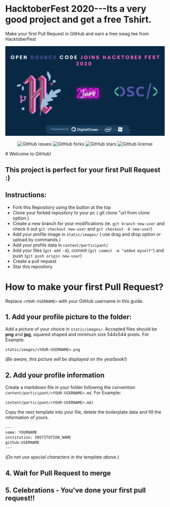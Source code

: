 # HacktoberFest 2020---Its a very good project and get a free Tshirt.

Make your first Pull Request in GitHub and earn a free swag tee from HacktoberFest

![Hacktoberfest 2020](osc_hacktoberfest2020.png)


<p align="center">
   <img alt="GitHub issues" src="https://img.shields.io/github/issues/OpenSouceCode/Hacktoberfest2020"></a>
   <img alt="GitHub forks" src="https://img.shields.io/github/issues/OpenSouceCode/Hacktoberfest2020"></a>
   <img alt="GitHub stars" src="https://img.shields.io/github/stars/OpenSouceCode/Hacktoberfest2020"></a>
   <img alt="Github license" src="https://img.shields.io/github/license/OpenSouceCode/Hacktoberfest2020"></a>
</p>
# Welcome to GitHub!

## This project is perfect for your first Pull Request :)

## Instructions:

- Fork this Repository using the button at the top
- Clone your forked repository to your pc ( git clone "url from clone option.)
- Create a new branch for your modifications (ie. `git branch new-user` and check it out `git checkout new-user` and `git checkout -b new-user`)
- Add your profile image in `static/images/` ( use drag and drop option or upload by commands.)
- Add your profile data in `content/participant/`
- Add your files (`git add -A`), commit (`git commit -m "added myself"`) and push (`git push origin new-user`)
- Create a pull request
- Star this repository

# How to make your first Pull Request?

Replace `<YOUR-USERNAME>` with your GitHub username in this guide.

## 1. Add your profile picture to the folder:

Add a picture of your choice in `static/images/`. Accepted files should be **png** and **jpg**, squared shaped and minimum size 544x544 pixels. For Example:

```
static/images/<YOUR-USERNAME>.png
```

(_Be aware, this picture will be displayed on the yearbook!_)

## 2. Add your profile information

Create a markdown file in your folder following the convention `content/participant/<YOUR-USERNAME>.md`. For Example:

```
content/participant/<YOUR-USERNAME>.md/
```

Copy the next template into your file, delete the boilerplate data and fill the information of yours.

```
---
name: YOURNAME
institution: INSTITUTION_NAME
github:USERNAME
---
```

(_Do not use special characters in the template above._)

## 4. Wait for Pull Request to merge

## 5. Celebrations - You've done your first pull request!!
